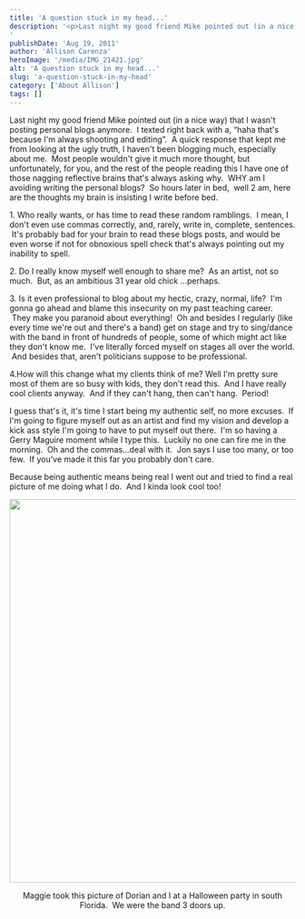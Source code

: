 ```yaml
---
title: 'A question stuck in my head...'
description: '<p>Last night my good friend Mike pointed out (in a nice way) that I wasn&apos;t posting personal blogs anymore.  I [&hellip;]</p>
'
publishDate: 'Aug 19, 2011'
author: 'Allison Carenza'
heroImage: '/media/IMG_21421.jpg'
alt: 'A question stuck in my head...'
slug: 'a-question-stuck-in-my-head'
category: ['About Allison']
tags: []
---
```


<p>Last night my good friend Mike pointed out (in a nice way) that I wasn&apos;t posting personal blogs anymore.  I texted right back with a, &#8220;haha that&apos;s because I&apos;m always shooting and editing&#8221;.  A quick response that kept me from looking at the ugly truth, I haven&apos;t been blogging much, especially about me.  Most people wouldn&apos;t give it much more thought, but unfortunately, for you, and the rest of the people reading this I have one of those nagging reflective brains that&apos;s always asking why.  WHY am I avoiding writing the personal blogs?  So hours later in bed,  well 2 am, here are the thoughts my brain is insisting I write before bed.</p>
<p>1. Who really wants, or has time to read these random ramblings.  I mean, I don&apos;t even use commas correctly, and, rarely, write in, complete, sentences.  It&apos;s probably bad for your brain to read these blogs posts, and would be even worse if not for obnoxious spell check that&apos;s always pointing out my inability to spell.</p>
<p>2. Do I really know myself well enough to share me?  As an artist, not so much.  But, as an ambitious 31 year old chick ...perhaps.</p>
<p>3. Is it even professional to blog about my hectic, crazy, normal, life?  I&apos;m gonna go ahead and blame this insecurity on my past teaching career.  They make you paranoid about everything!  Oh and besides I regularly (like every time we&apos;re out and there&apos;s a band) get on stage and try to sing/dance with the band in front of hundreds of people, some of which might act like they don&apos;t know me.  I&apos;ve literally forced myself on stages all over the world.  And besides that, aren&apos;t politicians suppose to be professional.</p>
<p>4.How will this change what my clients think of me? Well I&apos;m pretty sure most of them are so busy with kids, they don&apos;t read this.  And I have really cool clients anyway.  And if they can&apos;t hang, then can&apos;t hang.  Period!</p>
<p>I guess that&apos;s it, it&apos;s time I start being my authentic self, no more excuses.  If I&apos;m going to figure myself out as an artist and find my vision and develop a kick ass style I&apos;m going to have to put myself out there.  I&apos;m so having a Gerry Maguire moment while I type this.  Luckily no one can fire me in the morning.  Oh and the commas...deal with it.  Jon says I use too many, or too few.  If you&apos;ve made it this far you probably don&apos;t care.</p>
<p>Because being authentic means being real I went out and tried to find a real picture of me doing what I do.  And I kinda look cool too!</p>
<p style="text-align: center;"><img class="aligncenter size-full wp-image-3323" title="IMG_2142" src="/media/IMG_21421.jpg" alt="" width="899" height="675" srcset="/media/IMG_21421.jpg 899w, /media/IMG_21421-300x225.jpg 300w, /media/IMG_21421-768x577.jpg 768w" sizes="(max-width: 899px) 100vw, 899px" /></p>
<p style="text-align: center;">Maggie took this picture of Dorian and I at a Halloween party in south Florida.  We were the band 3 doors up.</p>
<p>&nbsp;</p>
